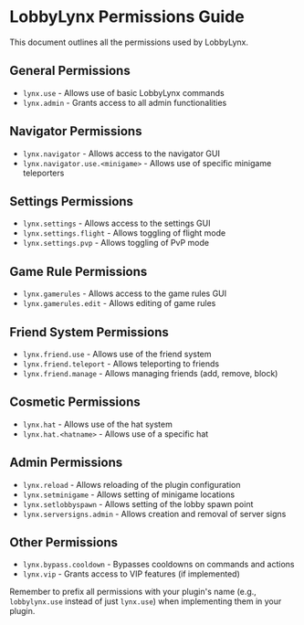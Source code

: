 # LobbyLynx Permissions Guide

This document outlines all the permissions used by LobbyLynx.

## General Permissions

- `lynx.use` - Allows use of basic LobbyLynx commands
- `lynx.admin` - Grants access to all admin functionalities

## Navigator Permissions

- `lynx.navigator` - Allows access to the navigator GUI
- `lynx.navigator.use.<minigame>` - Allows use of specific minigame teleporters

## Settings Permissions

- `lynx.settings` - Allows access to the settings GUI
- `lynx.settings.flight` - Allows toggling of flight mode
- `lynx.settings.pvp` - Allows toggling of PvP mode

## Game Rule Permissions

- `lynx.gamerules` - Allows access to the game rules GUI
- `lynx.gamerules.edit` - Allows editing of game rules

## Friend System Permissions

- `lynx.friend.use` - Allows use of the friend system
- `lynx.friend.teleport` - Allows teleporting to friends
- `lynx.friend.manage` - Allows managing friends (add, remove, block)

## Cosmetic Permissions

- `lynx.hat` - Allows use of the hat system
- `lynx.hat.<hatname>` - Allows use of a specific hat

## Admin Permissions

- `lynx.reload` - Allows reloading of the plugin configuration
- `lynx.setminigame` - Allows setting of minigame locations
- `lynx.setlobbyspawn` - Allows setting of the lobby spawn point
- `lynx.serversigns.admin` - Allows creation and removal of server signs

## Other Permissions

- `lynx.bypass.cooldown` - Bypasses cooldowns on commands and actions
- `lynx.vip` - Grants access to VIP features (if implemented)

Remember to prefix all permissions with your plugin's name (e.g., `lobbylynx.use` instead of just `lynx.use`) when implementing them in your plugin.
